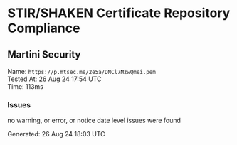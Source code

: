 # STIR/SHAKEN Certificate Repository Compliance

## Martini Security

Name: `https://p.mtsec.me/2e5a/DNCl7MzwQmei.pem`\
Tested At: 26 Aug 24 17:54 UTC\
Time: 113ms

### Issues

no warning, or error, or notice date level issues were found

Generated: 26 Aug 24 18:03 UTC